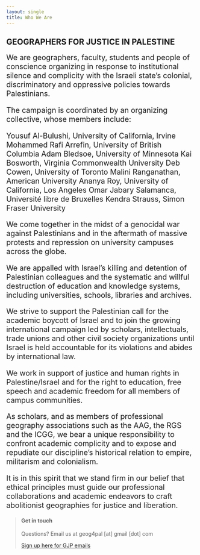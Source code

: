 ```yaml
---
layout: single
title: Who We Are
---
```


## GEOGRAPHERS FOR JUSTICE IN PALESTINE

<div style="font-size:1.4em !important;">
We are geographers, faculty, students and people of conscience organizing in response to institutional silence and complicity with the Israeli state’s colonial, discriminatory and oppressive policies towards Palestinians.

The campaign is coordinated by an organizing collective, whose members include:

Yousuf Al-Bulushi, University of California, Irvine
Mohammed Rafi Arrefin, University of British Columbia
Adam Bledsoe, University of Minnesota
Kai Bosworth, Virginia Commonwealth University
Deb Cowen, University of Toronto
Malini Ranganathan, American University
Ananya Roy, University of California, Los Angeles
Omar Jabary Salamanca, Université libre de Bruxelles
Kendra Strauss, Simon Fraser University
 
We come together in the midst of a genocidal war against Palestinians and in the aftermath of massive protests and repression on university campuses across the globe.

We are appalled with Israel’s killing and detention of Palestinian colleagues and the systematic and willful destruction of education and knowledge systems, including universities, schools, libraries and archives. 
 
We strive to support the Palestinian call for the academic boycott of Israel and to join the growing international campaign led by scholars, intellectuals, trade unions and other civil society organizations until Israel is held accountable for its violations and abides by international law. 
 
We work in support of justice and human rights in Palestine/Israel and for the right to education, free speech and academic freedom for all members of campus communities.
 
As scholars, and as members of professional geography associations such as the AAG, the RGS and the ICGG, we bear a unique responsibility to confront academic complicity and to expose and repudiate our discipline’s historical relation to empire, militarism and colonialism. 

It is in this spirit that we stand firm in our belief that ethical principles must guide our professional collaborations and academic endeavors to craft abolitionist geographies for justice and liberation.
</div>

> #### Get in touch
>
> Questions? Email us at geog4pal [at] gmail [dot] com
>
> [Sign up here for GJP emails](https://docs.google.com/forms/d/e/1FAIpQLSfWzG2Hniviluib7nnqc3DI8NFjri9w0SpgCaejcny9USfN2Q/viewform)
